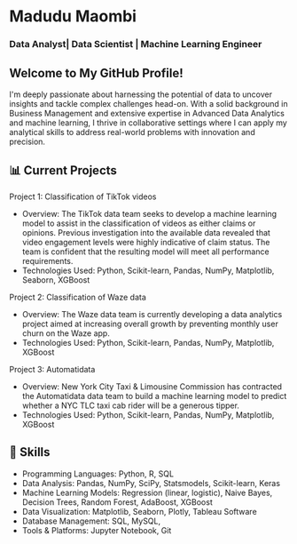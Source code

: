 # Madudu Maombi
### Data Analyst| Data Scientist | Machine Learning Engineer
## Welcome to My GitHub Profile!
I'm deeply passionate about harnessing the potential of data to uncover insights and tackle complex challenges head-on. With a solid background in Business Management and extensive expertise in Advanced Data Analytics and machine learning, I thrive in collaborative settings where I can apply my analytical skills to address real-world problems with innovation and precision.

## 📊 Current Projects
Project 1: Classification of TikTok videos
- Overview: The TikTok data team seeks to develop a machine learning model to assist in the classification of videos as either claims or opinions. Previous investigation into the available data revealed that video engagement levels were highly indicative of claim status. The team is confident that the resulting model will meet all performance requirements.
- Technologies Used: Python, Scikit-learn, Pandas, NumPy, Matplotlib, Seaborn, XGBoost
  
Project 2: Classification of Waze data
- Overview: The Waze data team is currently developing a data analytics project aimed at increasing overall growth by preventing monthly user churn on the Waze app. 
- Technologies Used: Python, Scikit-learn, Pandas, NumPy, Matplotlib, XGBoost

Project 3: Automatidata
- Overview: New York City Taxi & Limousine Commission has contracted the Automatidata data team to build a machine learning model to predict whether a NYC TLC taxi cab rider will be a generous tipper.  
- Technologies Used: Python, Scikit-learn, Pandas, NumPy, Matplotlib, XGBoost
  
## 🌱 Skills
- Programming Languages: Python, R, SQL
- Data Analysis: Pandas, NumPy, SciPy, Statsmodels, Scikit-learn, Keras
- Machine Learning Models: Regression (linear, logistic), Naive Bayes, Decision Trees, Random Forest, AdaBoost, XGBoost
- Data Visualization: Matplotlib, Seaborn, Plotly, Tableau Software
- Database Management: SQL, MySQL, 
- Tools & Platforms: Jupyter Notebook, Git
